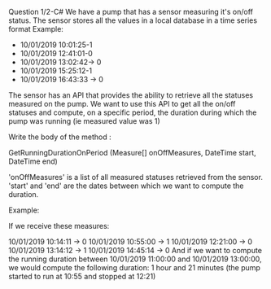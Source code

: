 Question 1/2-C#
We have a pump that has a sensor measuring it's on/off status. The sensor stores all the values in a local database in a time series format 
Example:


- 10/01/2019 10:01:25-1
- 10/01/2019 12:41:01-0
- 10/01/2019 13:02:42-> 0
- 10/01/2019 15:25:12-1
- 10/01/2019 16:43:33 -> 0



The sensor has an API that provides the ability to retrieve all the statuses measured on the pump. We want to use this API to get all the on/off statuses and compute, on a specific period, the duration during which the pump was running (ie measured value was 1)


Write the body of the method :

GetRunningDurationOnPeriod (Measure[] onOffMeasures, DateTime start, DateTime end)

'onOffMeasures'    is a list of all measured statuses retrieved from the sensor.
'start' and 'end' are the dates between which we want to compute the duration.


Example:

If we receive these measures:

10/01/2019 10:14:11 -> 0
10/01/2019 10:55:00 -> 1
10/01/2019 12:21:00 -> 0 
10/01/2019 13:14:12 -> 1
10/01/2019 14:45:14 -> 0
And if we want to compute the running duration between 10/01/2019 11:00:00 and 10/01/2019 13:00:00, we would compute the following duration: 1 hour and 21 minutes (the pump started to run at 10:55 and stopped at 12:21)

